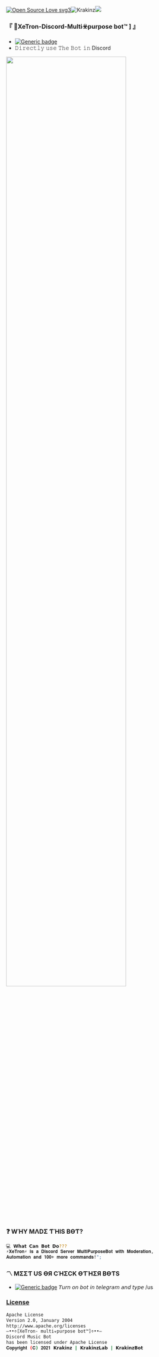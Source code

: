 [![Open Source Love svg3](https://badges.frapsoft.com/os/v3/open-source.svg?v=103)](https://github.com/ellerbrock/open-source-badges/)<img align="centre" src="https://img.shields.io/badge/Made%20for-VSCode-1f425f.svg" alt="Krakinz"/><img align="centre" src="https://img.shields.io/badge/Maintained%3F-yes-green.svg"/>

### 『 👑XeTron-Discord-Multi☣️purpose bot™ ] 』

- [![Generic badge](https://img.shields.io/badge/👑XeTron™-yellow.svg)](https://discord.com/api/oauth2/authorize?client_id=897486855233216562&permissions=8&scope=bot%20applications.commands)
- 𝙳𝚒𝚛𝚎𝚌𝚝𝚕𝚢 𝚞𝚜𝚎 𝚃𝚑𝚎 𝙱𝚘𝚝 𝚒𝚗 Discord

<p align="centre"><img  width="80%" height="80%" img src="https://github.com/Krakinz/XeTron/blob/KrakinzLab/GroundXeno/XeTron.png" /></p>

### ❓ WΉY MΛDΣ ƬΉIS BӨƬ?

```sh
💻 𝗪𝗵𝗮𝘁 𝗖𝗮𝗻 𝗕𝗼𝘁 𝗗𝗼???
⚡𝐗𝐞𝐓𝐫𝐨𝐧⚡ 𝐢𝐬 𝐚 𝐃𝐢𝐬𝐜𝐨𝐫𝐝 𝐒𝐞𝐫𝐯𝐞𝐫 𝐌𝐮𝐥𝐭𝐢𝐏𝐮𝐫𝐩𝐨𝐬𝐞𝐁𝐨𝐭 𝐰𝐢𝐭𝐡 𝐌𝐨𝐝𝐞𝐫𝐚𝐭𝐢𝐨𝐧,
𝐀𝐮𝐭𝐨𝐦𝐚𝐭𝐢𝐨𝐧 𝐚𝐧𝐝 𝟏𝟎𝟎+ 𝐦𝐨𝐫𝐞 𝐜𝐨𝐦𝐦𝐚𝐧𝐝𝐬!";
```

### 〽️ MΣΣƬ US ӨЯ CΉΣCK ӨƬΉΣЯ BӨƬS

- [![Generic badge](https://img.shields.io/badge/KrakinzBot-Vïå_ßð†-orange.svg)](https://t.me/KrakinzBot) 𝘛𝘶𝘳𝘯 𝘰𝘯 𝘣𝘰𝘵 𝘪𝘯 𝘵𝘦𝘭𝘦𝘨𝘳𝘢𝘮 𝘢𝘯𝘥 𝘵𝘺𝘱𝘦 /us


### [License](LICENSE)

```sh
Apache License
Version 2.0, January 2004
http://www.apache.org/licenses
—••÷[XeTron- multi☣️purpose bot™]÷••—
Discord Music Bot
has been licensed under Apache License
𝐂𝐨𝐩𝐲𝐫𝐢𝐠𝐡𝐭 (𝐂) 𝟐𝟎𝟐𝟏 𝗞𝗿𝗮𝗸𝗶𝗻𝘇 | 𝗞𝗿𝗮𝗸𝗶𝗻𝘇𝗟𝗮𝗯 | 𝗞𝗿𝗮𝗸𝗶𝗻𝘇𝗕𝗼𝘁
```
